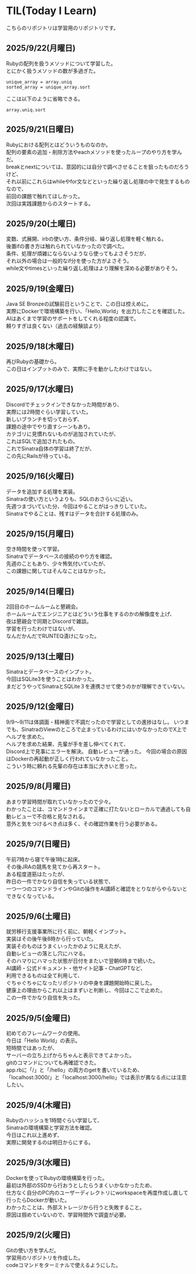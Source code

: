 # TIL(Today I Learn)

こちらのリポジトリは学習用のリポジトリです。
## 2025/9/22(月曜日)
Rubyの配列を扱うメソッドについて学習した。  
とにかく扱うメソッドの数が多過ぎた。  
```
unique_array = array.uniq
sorted_array = unique_array.sort
```
ここは以下のように省略できる。  
```
array.uniq.sort
```

## 2025/9/21(日曜日)
Rubyにおける配列とはどういうものなのか。  
配列の要素の追加・削除方法やeachメソッドを使ったループのやり方を学んだ。  
breakとnextについては、意図的には自分で調べさせることを狙ったものだろうけど、  
それ以前にこれらはwhileやfor文などといった繰り返し処理の中で発生するものなので、  
前回の課題で触れてほしかった。  
次回は実践課題からのスタートする。

## 2025/9/20(土曜日)
変数、式展開、irbの使い方、条件分岐、繰り返し処理を軽く触れる。  
後置ifの書き方は触れられていなかったので調べた。  
条件、処理が煩雑にならないようなら使ってもよさそうだが、  
それ以外の場合は一般的なif分を使った方がよさそう。  
while文やtimesといった繰り返し処理はより理解を深める必要がありそう。

## 2025/9/19(金曜日)
Java SE Bronzeの試験前日ということで、この日は控えめに。  
実際にDockerで環境構築を行い、「Hello,World」を出力したことを確認した。  
AIはあくまで学習のサポートをしてくれる程度の認識で。  
頼りすぎは良くない（過去の経験談より）

## 2025/9/18(木曜日)
再びRubyの基礎から。  
この日はインプットのみで、実際に手を動かしたわけではない。

## 2025/9/17(水曜日)
Discordでチェックインできなかった時間があり、  
実際には2時間ぐらい学習していた。  
新しいブランチを切っておらず、  
課題の途中でやり直すシーンもあり。  
カテゴリに見慣れないものが追加されていたが、  
これはSQLで追加されたもの。  
これでSinatra自体の学習は終了だが、  
この先にRailsが待っている。

## 2025/9/16(火曜日)
データを追加する処理を実装。  
Sinatraの使い方というよりも、SQLのおさらいに近い。  
先週つまづいていた分、今回はやることがはっきりしていた。  
Sinatraでやることは、残すはデータを合計する処理のみ。

## 2025/9/15(月曜日)
空き時間を使って学習。  
Sinatraでデータベースの接続のやり方を確認。    
先週のこともあり、少々怖気付いていたが、  
この課題に関してはそんなことはなかった。

## 2025/9/14(日曜日)
2回目のホームルームと懇親会。  
ホームルームでエンジニアとはどういう仕事をするのかの解像度を上げ、  
夜は懇親会で同期とDiscordで雑談。  
学習を行ったわけではないが、  
なんだかんだでRUNTEQ漬けになった。

## 2025/9/13(土曜日)
Sinatraとデータベースのインプット。  
今回はSQLite3を使うことはわかった。  
まだどうやってSinatraとSQLite３を連携させて使うのかが理解できていない。

## 2025/9/12(金曜日)
9/9〜9/11は体調面・精神面で不調だったので学習としての進捗はなし。 
いつまでも、SinatraのViewのところで止まっているわけにはいかなかったのでX上でヘルプを求めた。  
ヘルプを求めた結果、先輩が手を差し伸べてくれて、  
Discord上で見事にエラーを解決。 
自動レビューが通った。 
今回の場合の原因はDockerの再起動が正しく行われていなかったこと。  
こういう時に頼れる先輩の存在は本当に大きいと思った。  

## 2025/9/8(月曜日)
あまり学習時間が取れていなかったので少々。  
わかったことは、コマンドラインまで正確に打たないとローカルで通過しても自動レビューで不合格と見なされる。  
意外と気をつけるべき点は多く、その確認作業を行う必要がある。

## 2025/9/7(日曜日)
午前7時から寝て午後1時に起床。  
その後JRAの競馬を見てから再スタート。  
ある程度道筋はたったが、  
昨日の一件でかなり自信を失っている状態で、  
一つ一つのコマンドラインやGitの操作をAI講師と確認をとりながらやらないとできなくなっている。

## 2025/9/6(土曜日)
就労移行支援事業所に行く前に、朝軽くインプット。  
実装はその後午後8時から行っていた。  
実装そのものはうまくいったかのように見えたが、  
自動レビューの落とし穴にハマる。  
そのハマりにハマった状態が日付をまたいで翌朝6時まで続いた。  
AI講師・公式ドキュメント・他サイト記事・ChatGPTなど、  
利用できるものは全て利用して、  
ぐちゃぐちゃになったリポジトリの中身を課題開始時に戻した。  
健康上の理由からこれ以上はまずいと判断し、今回はここで止めた。  
この一件でかなり自信を失った。  

## 2025/9/5(金曜日)
初めてのフレームワークの使用。  
今日は「Hello World」の表示。  
短時間ではあったが、  
サーバーの立ち上げからちゃんと表示できてよかった。  
gitのコマンドについても再確認できた。  
app.rbに「/」と「/hello」の両方のgetを書いているため、  
「localhost:3000/」と「localhost:3000/hello」では表示が異なる点には注意したい。

## 2025/9/4(木曜日)
Rubyのハッシュを1時間ぐらい学習して、  
Sinatraの環境構築と学習方法を確認。  
今日はこれ以上進めず、  
実際に開発するのは明日からにする。  

## 2025/9/3(水曜日)
Dockerを使ってRubyの環境構築を行った。  
最初は外部のSSDから行おうとしたらうまくいかなかったため、  
仕方なく自分のPC内のユーザーディレクトリにworkspaceを再度作成し直して行ったらDockerが動いた。  
わかったことは、外部ストレージから行うと失敗すること。  
原因は掴めていないので、学習時間外で調査が必要。

## 2025/9/2(火曜日)  
Gitの使い方を学んだ。  
学習用のリポジトリを作成した。  
codeコマンドをターミナルで使えるようにした。
